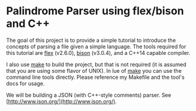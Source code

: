 # Palindrome Parser using flex/bison and C++
The goal of this project is to provide a simple tutorial to introduce the concepts of parsing a file given a simple language. The tools required for this tutorial are [flex](https://github.com/westes/flex) (v2.6.0), [bison](https://www.gnu.org/software/bison/manual/html_node/index.html) (v3.0.4), and a C++14 capable compiler.

I also use [make](https://www.gnu.org/software/make/) to build the project, but that is not required (it is assumed that you are using some flavor of UNIX). In lue of [make](https://www.gnu.org/software/make/) you can use the command line tools directly. Please reference my Makefile and the tool's docs for usage.

We will be building a JSON (with C++-style comments) parser. See [http://www.json.org/](http://www.json.org/).